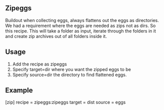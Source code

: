 Zipeggs
-------

Buildout when collecting eggs, always flattens out the eggs as directories. We had a requirement where the eggs are needed as zips not as dirs. So this recipe.
This will take a folder as input, iterate through the folders in it and create zip archives out of all folders inside it.

Usage
-----

1. Add the recipe as zipeggs
2. Specify target=dir where you want the zipped eggs to be
3. Specify source=dir the directory to find flattened eggs.

Example
-------

[zip]
recipe = zipeggs:zipeggs
target = dist
source = eggs
